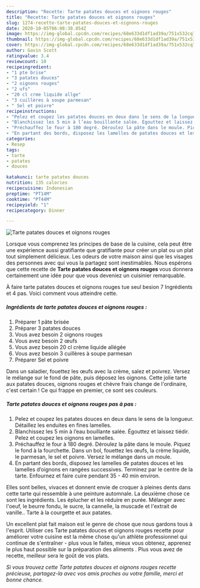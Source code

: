 ```yaml
---
description: "Recette: Tarte patates douces et oignons rouges"
title: "Recette: Tarte patates douces et oignons rouges"
slug: 1274-recette-tarte-patates-douces-et-oignons-rouges
date: 2020-10-05T06:08:38.854Z
image: https://img-global.cpcdn.com/recipes/68e633d1df1ad39a/751x532cq70/tarte-patates-douces-et-oignons-rouges-photo-principale-de-la-recette.jpg
thumbnail: https://img-global.cpcdn.com/recipes/68e633d1df1ad39a/751x532cq70/tarte-patates-douces-et-oignons-rouges-photo-principale-de-la-recette.jpg
cover: https://img-global.cpcdn.com/recipes/68e633d1df1ad39a/751x532cq70/tarte-patates-douces-et-oignons-rouges-photo-principale-de-la-recette.jpg
author: Gavin Scott
ratingvalue: 3.4
reviewcount: 10
recipeingredient:
- "1 pte brise"
- "3 patates douces"
- "2 oignons rouges"
- "2 ufs"
- "20 cl crme liquide allge"
- "3 cuillères à soupe parmesan"
- " Sel et poivre"
recipeinstructions:
- "Pelez et coupez les patates douces en deux dans le sens de la longueur. Détaillez les enduites en fines lamelles."
- "Blanchissez les 5 min à l’eau bouillante salée. Égouttez et laissez tiédir. Pelez et coupez les oignons en lamelles."
- "Préchauffez le four à 180 degré. Déroulez la pâte dans le moule. Piquez le fond à la fourchette. Dans un bol, fouettez les œufs, la crème liquide, le parmesan, le sel et poivre. Versez le mélange dans un moule."
- "En partant des bords, disposez les lamelles de patates douces et les lamelles d’oignons en rangées successives. Terminez par le centre de la tarte. Enfournez et faire cuire pendant 35 - 40 min environ."
categories:
- Resep
tags:
- tarte
- patates
- douces

katakunci: tarte patates douces 
nutrition: 135 calories
recipecuisine: Indonesian
preptime: "PT14M"
cooktime: "PT44M"
recipeyield: "1"
recipecategory: Dinner

---
```



![Tarte patates douces et oignons rouges](https://img-global.cpcdn.com/recipes/68e633d1df1ad39a/751x532cq70/tarte-patates-douces-et-oignons-rouges-photo-principale-de-la-recette.jpg)

Lorsque vous comprenez les principes de base de la cuisine, cela peut être une expérience aussi gratifiante que gratifiante pour créer un plat ou un plat tout simplement délicieux. Les odeurs de votre maison ainsi que les visages des personnes avec qui vous la partagez sont inestimables. Nous espérons que cette recette de <strong> Tarte patates douces et oignons rouges </strong> vous donnera certainement une idée pour que vous deveniez un cuisinier remarquable.

<!--inarticleads1-->

À faire tarte patates douces et oignons rouges tue seul besion 7 Ingrédients et 4 pas. Voici comment vous atteindre cette.

##### Ingrédients de tarte patates douces et oignons rouges :

1. Préparer 1 pâte brisée
1. Préparer 3 patates douces
1. Vous avez besoin 2 oignons rouges
1. Vous avez besoin 2 œufs
1. Vous avez besoin 20 cl crème liquide allégée
1. Vous avez besoin 3 cuillères à soupe parmesan
1. Préparer  Sel et poivre


Dans un saladier, fouettez les œufs avec la crème, salez et poivrez. Versez le mélange sur le fond de pâte, puis déposez les oignons. Cette jolie tarte aux patates douces, oignons rouges et chèvre frais change de l&#39;ordinaire, c&#39;est certain ! Ce qui frappe en premier, ce sont ses couleurs. 

<!--inarticleads2-->

##### Tarte patates douces et oignons rouges pas à pas :

1. Pelez et coupez les patates douces en deux dans le sens de la longueur. Détaillez les enduites en fines lamelles.
1. Blanchissez les 5 min à l’eau bouillante salée. Égouttez et laissez tiédir. Pelez et coupez les oignons en lamelles.
1. Préchauffez le four à 180 degré. Déroulez la pâte dans le moule. Piquez le fond à la fourchette. Dans un bol, fouettez les œufs, la crème liquide, le parmesan, le sel et poivre. Versez le mélange dans un moule.
1. En partant des bords, disposez les lamelles de patates douces et les lamelles d’oignons en rangées successives. Terminez par le centre de la tarte. Enfournez et faire cuire pendant 35 - 40 min environ.


Elles sont belles, vivaces et donnent envie de croquer à pleines dents dans cette tarte qui ressemble à une peinture automnale. La deuxième chose ce sont les ingrédients. Les éplucher et les réduire en purée. Mélanger avec l&#39;oeuf, le beurre fondu, le sucre, la cannelle, la muscade et l&#39;extrait de vanille.. Tarte à la courgette et aux patates. 

<!--inarticleads1-->

<p>
Un excellent plat fait maison est le genre de chose que nous gardons tous à l'esprit. Utiliser ces Tarte patates douces et oignons rouges recette pour améliorer votre cuisine est la même chose qu'un athlète professionnel qui continue de s'entraîner - plus vous le faites, mieux vous obtenez, apprenez le plus haut possible sur la préparation des aliments . Plus vous avez de recette, meilleur sera le goût de vos plats.
</p>

<p>
<i>Si vous trouvez cette Tarte patates douces et oignons rouges recette précieuse, partagez-la avec vos amis proches ou votre famille, merci et bonne chance.</i>
</p>
